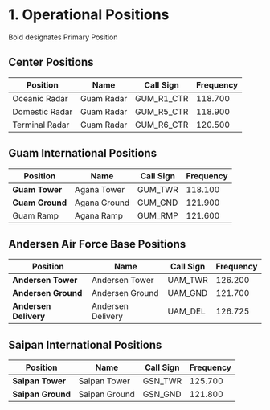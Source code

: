 # 1. Operational Positions

Bold designates Primary Position

## Center Positions
| **Position**    | **Name**   | **Call Sign** | **Frequency** |
|-----------------|------------|---------------|---------------|
| Oceanic Radar | Guam Radar | GUM_R1_CTR       | 118.700       |
| Domestic Radar    | Guam Radar | GUM_R5_CTR     | 118.900       |
| Terminal Radar     | Guam Radar | GUM_R6_CTR     | 120.500       |

## Guam International Positions
| **Position**           | **Name**      | **Call Sign** | **Frequency** |
|------------------------|---------------|---------------|---------------|
| **Guam Tower**         | Agana Tower    | GUM_TWR       | 118.100       |
| **Guam Ground**        | Agana Ground   | GUM_GND       | 121.900       |
| Guam Ramp              | Agana Ramp     | GUM_RMP       | 121.600       |

## Andersen Air Force Base Positions
| **Position**           | **Name**          | **Call Sign** | **Frequency** |
|------------------------|-------------------|---------------|---------------|
| **Andersen Tower**     | Andersen Tower    | UAM_TWR       | 126.200       |
| **Andersen Ground**    | Andersen Ground   | UAM_GND       | 121.700       |
| **Andersen Delivery**  | Andersen Delivery | UAM_DEL       | 126.725       |

## Saipan International Positions
| **Position**        | **Name**        | **Call Sign** | **Frequency** |
|---------------------|-----------------|---------------|---------------|
| **Saipan Tower**    | Saipan Tower    | GSN_TWR       | 125.700       |
| **Saipan Ground**   | Saipan Ground   | GSN_GND       | 121.800       |
